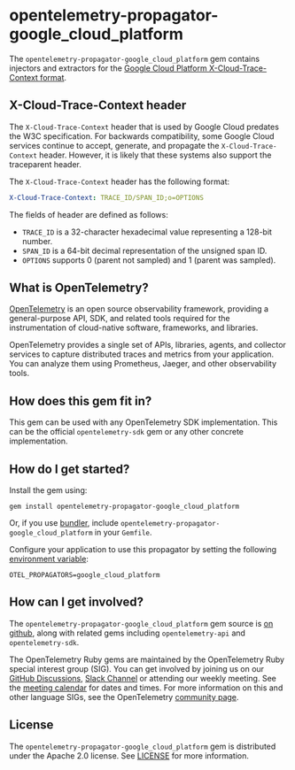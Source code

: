 # opentelemetry-propagator-google_cloud_platform

The `opentelemetry-propagator-google_cloud_platform` gem contains injectors and extractors for the
[Google Cloud Platform X-Cloud-Trace-Context format][gcp-spec].

## X-Cloud-Trace-Context header

The `X-Cloud-Trace-Context` header that is used by Google Cloud predates the W3C specification. For backwards compatibility, some Google Cloud services continue to accept, generate, and propagate the `X-Cloud-Trace-Context` header. However, it is likely that these systems also support the traceparent header.

The `X-Cloud-Trace-Context` header has the following format:

```yaml
X-Cloud-Trace-Context: TRACE_ID/SPAN_ID;o=OPTIONS
```

The fields of header are defined as follows:

- `TRACE_ID` is a 32-character hexadecimal value representing a 128-bit number.
- `SPAN_ID` is a 64-bit decimal representation of the unsigned span ID.
- `OPTIONS` supports 0 (parent not sampled) and 1 (parent was sampled).

## What is OpenTelemetry?

[OpenTelemetry][opentelemetry-home] is an open source observability framework, providing a general-purpose API, SDK, and related tools required for the instrumentation of cloud-native software, frameworks, and libraries.

OpenTelemetry provides a single set of APIs, libraries, agents, and collector services to capture distributed traces and metrics from your application. You can analyze them using Prometheus, Jaeger, and other observability tools.

## How does this gem fit in?

This gem can be used with any OpenTelemetry SDK implementation. This can be the official `opentelemetry-sdk` gem or any other concrete implementation.

## How do I get started?

Install the gem using:

```console
gem install opentelemetry-propagator-google_cloud_platform
```

Or, if you use [bundler][bundler-home], include `opentelemetry-propagator-google_cloud_platform` in your `Gemfile`.

Configure your application to use this propagator by setting the following [environment variable][envars]:

```console
OTEL_PROPAGATORS=google_cloud_platform
```

## How can I get involved?

The `opentelemetry-propagator-google_cloud_platform` gem source is [on github][repo-github], along with related gems including `opentelemetry-api` and `opentelemetry-sdk`.

The OpenTelemetry Ruby gems are maintained by the OpenTelemetry Ruby special interest group (SIG). You can get involved by joining us on our [GitHub Discussions][discussions-url], [Slack Channel][slack-channel] or attending our weekly meeting. See the [meeting calendar][community-meetings] for dates and times. For more information on this and other language SIGs, see the OpenTelemetry [community page][ruby-sig].

## License

The `opentelemetry-propagator-google_cloud_platform` gem is distributed under the Apache 2.0 license. See [LICENSE][license-github] for more information.

[opentelemetry-home]: https://opentelemetry.io
[bundler-home]: https://bundler.io
[repo-github]: https://github.com/open-telemetry/opentelemetry-ruby
[license-github]: https://github.com/open-telemetry/opentelemetry-ruby-contrib/blob/main/LICENSE
[ruby-sig]: https://github.com/open-telemetry/community#ruby-sig
[community-meetings]: https://github.com/open-telemetry/community#community-meetings
[slack-channel]: https://cloud-native.slack.com/archives/C01NWKKMKMY
[discussions-url]: https://github.com/open-telemetry/opentelemetry-ruby/discussions
[gcp-spec]: https://cloud.google.com/appengine/docs/standard/writing-application-logs
[rfc7230-url]: https://tools.ietf.org/html/rfc7230#section-3.2
[fields-spec-url]: https://github.com/open-telemetry/opentelemetry-specification/blob/master/specification/context/api-propagators.md#fields
[envars]: https://github.com/open-telemetry/opentelemetry-specification/blob/v1.20.0/specification/sdk-environment-variables.md#general-sdk-configuration
